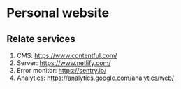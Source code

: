 # Personal website

## Relate services

1. CMS: https://www.contentful.com/
2. Server: https://www.netlify.com/
3. Error monitor: https://sentry.io/
4. Analytics: https://analytics.google.com/analytics/web/